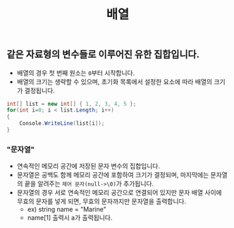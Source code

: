 ﻿---
layout: simple
title: "배열"
---

## 같은 자료형의 변수들로 이루어진 유한 집합입니다.

- 배열의 경우 첫 번째 원소는 `0`부터 시작합니다.
- 배열의 크기는 생략할 수 있으며, 초기화 목록에서 설정한 요소에 따라 배열의 크기가 결정됩니다.

```csharp
int[] list = new int[] { 1, 2, 3, 4, 5 };
for(int i=0; i < list.Length; i++)
{
    Console.WriteLine(list[i]);
}
```

### "문자열"

- 연속적인 메모리 공간에 저장된 문자 변수의 집합입니다.
- 문자열은 공백도 함께 메모리 공간에 포함하여 크기가 결정되며, 마지막에는 문자열의 끝을 알려주는 `제어 문자(null->\0)`가 추가됩니다.
- 문자열의 경우 서로 연속적인 메모리 공간으로 연결되어 있지만 문자 배열 사이에 무효의 문자를 넣게 되면, 무효의 문자까지만 문자열을 출력합니다.
  - ex) string name = "Marine"
  - name[1] 출력시 a가 출력됩니다.
